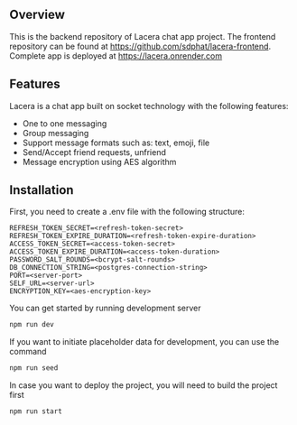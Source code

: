 ## Overview
This is the backend repository of Lacera chat app project. The frontend repository can be found at https://github.com/sdphat/lacera-frontend. \
Complete app is deployed at https://lacera.onrender.com

## Features
Lacera is a chat app built on socket technology with the following features:
- One to one messaging
- Group messaging
- Support message formats such as: text, emoji, file
- Send/Accept friend requests, unfriend
- Message encryption using AES algorithm

## Installation
First, you need to create a .env file with the following structure:
```
REFRESH_TOKEN_SECRET=<refresh-token-secret>
REFRESH_TOKEN_EXPIRE_DURATION=<refresh-token-expire-duration>
ACCESS_TOKEN_SECRET=<access-token-secret>
ACCESS_TOKEN_EXPIRE_DURATION=<access-token-duration>
PASSWORD_SALT_ROUNDS=<bcrypt-salt-rounds>
DB_CONNECTION_STRING=<postgres-connection-string>
PORT=<server-port>
SELF_URL=<server-url>
ENCRYPTION_KEY=<aes-encryption-key>
```
You can get started by running development server
```bash
npm run dev
```
If you want to initiate placeholder data for development, you can use the command
```bash
npm run seed
```

In case you want to deploy the project, you will need to build the project first
```bash
npm run start
```
